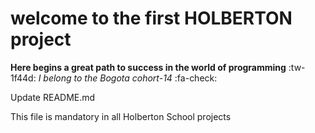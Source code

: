  # welcome to the first HOLBERTON project
 
**Here begins a great path to success in the world of programming**  :tw-1f44d:
*I belong to the Bogota cohort-14* :fa-check:

Update README.md
 
This file is mandatory in all Holberton School projects
